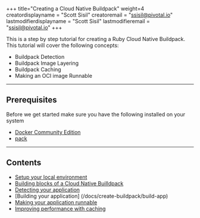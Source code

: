 +++
title="Creating a Cloud Native Buildpack"
weight=4
creatordisplayname = "Scott Sisil"
creatoremail = "ssisil@pivotal.io"
lastmodifierdisplayname = "Scott Sisil"
lastmodifieremail = "ssisil@pivotal.io"
+++

This is a step by step tutorial for creating a Ruby Cloud Native Buildpack. This tutorial will cover the following concepts: 

- Buildpack Detection
- Buildpack Image Layering
- Buildpack Caching
- Making an OCI image Runnable

---

## Prerequisites

Before we get started make sure you have the following installed on your system 

- [Docker Community Edition](https://store.docker.com/search?type=edition&offering=community)
- [pack](https://github.com/buildpack/pack/releases)   

---


## Contents

- [Setup your local environment](/docs/create-buildpack/setup-local-environment)
- [Building blocks of a Cloud Native Builldpack](/docs/create-buildpack/building-blocks-cnb)
- [Detecting your application](/docs/create-buildpack/detection)
- [Building your application] (/docs/create-buildpack/build-app)
- [Making your application runnable](/docs/create-buildpack/make-app-runnable)
- [Improving performance with caching](/docs/create-buildpack/caching)




